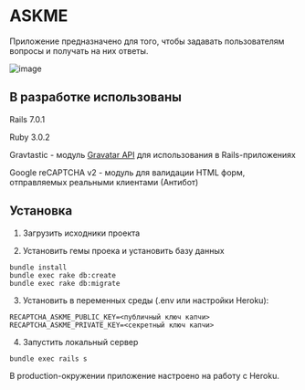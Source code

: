 # ASKME

Приложение предназначено для того, чтобы задавать пользователям вопросы и получать на них ответы.

![image](https://user-images.githubusercontent.com/70809854/194772693-ac268221-5b34-41e5-b997-3a0e91e65476.png)

## В разработке использованы

Rails 7.0.1

Ruby 3.0.2

Gravtastic - модуль [Gravatar API](https://ru.gravatar.com/) для использования в Rails-приложениях

Google reCAPTCHA v2 - модуль для валидации HTML форм, отправляемых реальными клиентами (Антибот)

## Установка

1. Загрузить исходники проекта

2. Установить гемы проека и установить базу данных 
```
bundle install
bundle exec rake db:create
bundle exec rake db:migrate
```
3. Установить в переменных среды (.env или настройки Heroku):
```
RECAPTCHA_ASKME_PUBLIC_KEY=<публичный ключ капчи>
RECAPTCHA_ASKME_PRIVATE_KEY=<секретный ключ капчи>
```

4. Запустить локальный сервер 
```
bundle exec rails s
```
В production-окружении приложение настроено на работу с Heroku.
